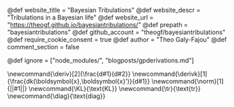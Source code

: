 <!--
Add here global page variables to use throughout your
website.
The website_* must be defined for the RSS to work
-->
@def website_title = "Bayesian Tribulations"
@def website_descr = "Tribulations in a Bayesian life"
@def website_url   = "https://theogf.github.io/bayesiantribulations/"
@def prepath = "bayesiantribulations"
@def github_account = "theogf/bayesiantribulations"
@def require_cookie_consent = true
@def author = "Theo Galy-Fajou"
@def comment_section = false

<!-- @def mintoclevel = 2 -->
<!--
Add here files or directories that should be ignored by Franklin, otherwise
these files might be copied and, if markdown, processed by Franklin which
you might not want. Indicate directories by ending the name with a `/`.
-->
@def ignore = ["node_modules/", "blogposts/gpderivations.md"]

<!-----------------------------------------------------
Add here global latex commands to use throughout your
pages. It can be math commands but does not need to be.
For instance:
------------------------------------------------------->
\newcommand{\deriv}[2]{\frac{d#1}{d#2}}
\newcommand{\derivk}[1]{\frac{dk(\boldsymbol{x},\boldsymbol{x}')}{d#1}}
\newcommand{\norm}[1]{||#1||}
\newcommand{\KL}{\text{KL}}
\newcommand{\tr}{\text{tr}}
\newcommand{\diag}{\text{diag}}
<!-- \newcommand{\expec}[2]{\mathbb{E}_{#1}\left[#2\right]} -->
